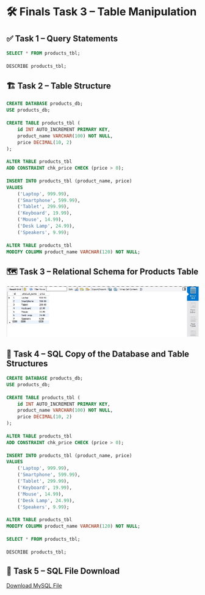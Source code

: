 # 🛠️ Finals Task 3 – Table Manipulation

## ✅ Task 1 – Query Statements
```sql
SELECT * FROM products_tbl;

DESCRIBE products_tbl;
```
## 🏗️ Task 2 – Table Structure
```sql
CREATE DATABASE products_db;
USE products_db;

CREATE TABLE products_tbl (
    id INT AUTO_INCREMENT PRIMARY KEY,
    product_name VARCHAR(100) NOT NULL,
    price DECIMAL(10, 2)
);

ALTER TABLE products_tbl
ADD CONSTRAINT chk_price CHECK (price > 0);

INSERT INTO products_tbl (product_name, price)
VALUES
    ('Laptop', 999.99),
    ('Smartphone', 599.99),
    ('Tablet', 299.99),
    ('Keyboard', 19.99),
    ('Mouse', 14.99),
    ('Desk Lamp', 24.99),
    ('Speakers', 9.99);

ALTER TABLE products_tbl
MODIFY COLUMN product_name VARCHAR(120) NOT NULL;
```
## 🗺️ Task 3 – Relational Schema for Products Table

![Alt Text](https://github.com/NaythanIsME/EDM-Portfolio/blob/main/Finals%20Task%203/Images/Products_tbl.jpg)

## 📄 Task 4 – SQL Copy of the Database and Table Structures

```sql
CREATE DATABASE products_db;
USE products_db;

CREATE TABLE products_tbl (
    id INT AUTO_INCREMENT PRIMARY KEY,
    product_name VARCHAR(100) NOT NULL,
    price DECIMAL(10, 2)
);

ALTER TABLE products_tbl
ADD CONSTRAINT chk_price CHECK (price > 0);

INSERT INTO products_tbl (product_name, price)
VALUES
    ('Laptop', 999.99),
    ('Smartphone', 599.99),
    ('Tablet', 299.99),
    ('Keyboard', 19.99),
    ('Mouse', 14.99),
    ('Desk Lamp', 24.99),
    ('Speakers', 9.99);

ALTER TABLE products_tbl
MODIFY COLUMN product_name VARCHAR(120) NOT NULL;

SELECT * FROM products_tbl;

DESCRIBE products_tbl;
```
## 📄 Task 5 – SQL File Download

[Download MySQL File](https://github.com/NaythanIsME/EDM-Portfolio/blob/main/Finals%20Task%203/Files/naythan_products.sql)
